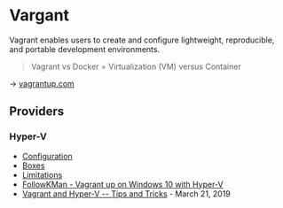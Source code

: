 # Vargant

Vagrant enables users to create and configure lightweight, reproducible, and portable development environments.

> Vagrant vs Docker = Virtualization (VM) versus Container

→ [vagrantup.com](https://www.vagrantup.com/)

## Providers

### Hyper-V

- [Configuration](https://www.vagrantup.com/docs/hyperv/configuration.html)
- [Boxes](https://app.vagrantup.com/boxes/search?provider=hyperv)
- [Limitations](https://www.vagrantup.com/docs/hyperv/limitations.html)
- [FollowKMan - Vagrant up on Windows 10 with Hyper-V](https://followkman.com/2016/07/27/vagrant-up-on-windows-10-with-hyper-v/)
- [Vagrant and Hyper-V -- Tips and Tricks](https://techcommunity.microsoft.com/t5/virtualization/vagrant-and-hyper-v-tips-and-tricks/ba-p/382373) - March 21, 2019
